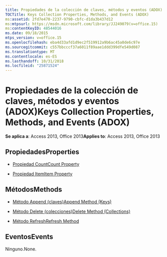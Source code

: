 ```yaml
---
title: Propiedades de la colección de claves, métodos y eventos (ADOX)
TOCTitle: Keys Collection Properties, Methods, and Events (ADOX)
ms:assetid: 2fd7e470-2237-9790-cbfc-d1da3b437d12
ms:mtpsurl: https://msdn.microsoft.com/library/JJ249079(v=office.15)
ms:contentKeyID: 48544016
ms.date: 09/18/2015
mtps_version: v=office.15
ms.openlocfilehash: eba4d33afd1d9ec2f519912a9b6ac45a0de6c97e
ms.sourcegitcommit: c557bbcccf37a6011f89aae1ddd399dfe549d087
ms.translationtype: MT
ms.contentlocale: es-ES
ms.lasthandoff: 10/31/2018
ms.locfileid: "25871524"
---
```

# <a name="keys-collection-properties-methods-and-events-adox"></a><span data-ttu-id="eaabc-102">Propiedades de la colección de claves, métodos y eventos (ADOX)</span><span class="sxs-lookup"><span data-stu-id="eaabc-102">Keys Collection Properties, Methods, and Events (ADOX)</span></span>


<span data-ttu-id="eaabc-103">**Se aplica a**: Access 2013, Office 2013</span><span class="sxs-lookup"><span data-stu-id="eaabc-103">**Applies to**: Access 2013, Office 2013</span></span>

## <a name="properties"></a><span data-ttu-id="eaabc-104">Propiedades</span><span class="sxs-lookup"><span data-stu-id="eaabc-104">Properties</span></span>

- [<span data-ttu-id="eaabc-105">Propiedad Count</span><span class="sxs-lookup"><span data-stu-id="eaabc-105">Count Property</span></span>](count-property-ado.md)

- [<span data-ttu-id="eaabc-106">Propiedad Item</span><span class="sxs-lookup"><span data-stu-id="eaabc-106">Item Property</span></span>](item-property-ado.md)

## <a name="methods"></a><span data-ttu-id="eaabc-107">Métodos</span><span class="sxs-lookup"><span data-stu-id="eaabc-107">Methods</span></span>

- [<span data-ttu-id="eaabc-108">Método Append (claves)</span><span class="sxs-lookup"><span data-stu-id="eaabc-108">Append Method (Keys)</span></span>](append-method-adox-keys.md)

- [<span data-ttu-id="eaabc-109">Método Delete (colecciones)</span><span class="sxs-lookup"><span data-stu-id="eaabc-109">Delete Method (Collections)</span></span>](delete-method-adox-collections.md)

- [<span data-ttu-id="eaabc-110">Método Refresh</span><span class="sxs-lookup"><span data-stu-id="eaabc-110">Refresh Method</span></span>](refresh-method-ado.md)

## <a name="events"></a><span data-ttu-id="eaabc-111">Eventos</span><span class="sxs-lookup"><span data-stu-id="eaabc-111">Events</span></span>

<span data-ttu-id="eaabc-112">Ninguno.</span><span class="sxs-lookup"><span data-stu-id="eaabc-112">None.</span></span>

